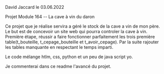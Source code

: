 David Jaccard le 03.06.2022

Projet Module 164 -- La cave à vin du daron

Ce projet que je réalise servira a géré le stock de la cave a vin de mon père. Le but est de concevoir un site web qui pourra controler la cave à vin. Première étape, réussir a faire fonctionner parfaitement les trois première table(t_bouteille, t_cepage_bouteille et t_avoir_cepage). Par la suite rajouter les tables manquante en respectant le temps imparti.

Le code mélange htlm, css, python et un peu de java script yo.

Je commenterai dans ce readme l'avancé du projet.
